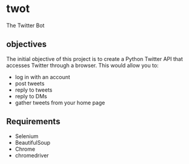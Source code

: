 # twot
The Twitter Bot
## objectives
The initial objective of this project is to create a Python Twitter API
that accesses Twitter through a browser. This would allow you to:
- log in with an account
- post tweets
- reply to tweets
- reply to DMs
- gather tweets from your home page

## Requirements
 - Selenium
 - BeautifulSoup
 - Chrome 
 - chromedriver 
